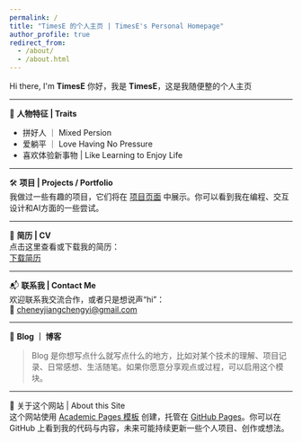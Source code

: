 ```yaml
---
permalink: /
title: "TimesE 的个人主页 | TimesE's Personal Homepage"
author_profile: true
redirect_from: 
  - /about/
  - /about.html
---
```


Hi there, I'm **TimesE** 
你好，我是 **TimesE**，这是我随便整的个人主页

---

🎯 **人物特征 | Traits**  
- 拼好人 ｜ Mixed Persion
- 爱躺平 ｜ Love Having No Pressure
- 喜欢体验新事物 | Like Learning to Enjoy Life

---

🛠 **项目 | Projects / Portfolio**  
我做过一些有趣的项目，它们将在 [项目页面](/portfolio/) 中展示。你可以看到我在编程、交互设计和AI方面的一些尝试。

---

📄 **简历 | CV**  
点击这里查看或下载我的简历：  
[下载简历](/files/CV.pdf)

---

📬 **联系我 | Contact Me**  
欢迎联系我交流合作，或者只是想说声“hi”：  
📧 cheneyjiangchengyi@gmail.com

---

📝 **Blog ｜ 博客**  
> Blog 是你想写点什么就写点什么的地方，比如对某个技术的理解、项目记录、日常感想、生活随笔。如果你愿意分享观点或过程，可以启用这个模块。

---

🧩 关于这个网站 | About this Site  
这个网站使用 [Academic Pages 模板](https://github.com/academicpages/academicpages.github.io) 创建，托管在 [GitHub Pages](https://pages.github.com)。你可以在 GitHub 上看到我的代码与内容，未来可能持续更新一些个人项目、创作或想法。
